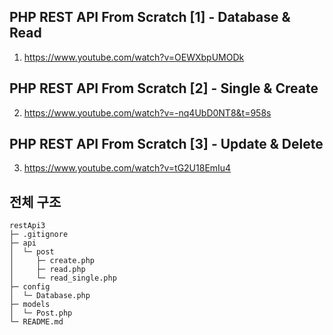 ## PHP REST API From Scratch [1] - Database & Read
1. <https://www.youtube.com/watch?v=OEWXbpUMODk>

## PHP REST API From Scratch [2] - Single & Create
2. <https://www.youtube.com/watch?v=-nq4UbD0NT8&t=958s>

## PHP REST API From Scratch [3] - Update & Delete
3. <https://www.youtube.com/watch?v=tG2U18EmIu4>

## 전체 구조
```
restApi3
├─ .gitignore
├─ api
│  └─ post
│     ├─ create.php
│     ├─ read.php
│     └─ read_single.php
├─ config
│  └─ Database.php
├─ models
│  └─ Post.php
└─ README.md

```
